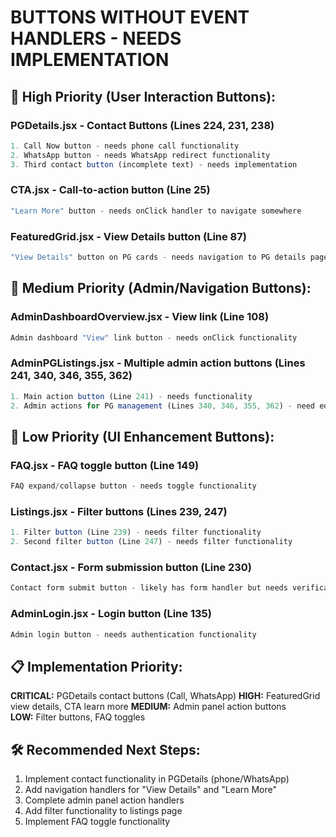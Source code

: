 # BUTTONS WITHOUT EVENT HANDLERS - NEEDS IMPLEMENTATION

## 🔘 **High Priority (User Interaction Buttons):**

### **PGDetails.jsx** - Contact Buttons (Lines 224, 231, 238)
```jsx
1. Call Now button - needs phone call functionality
2. WhatsApp button - needs WhatsApp redirect functionality  
3. Third contact button (incomplete text) - needs implementation
```

### **CTA.jsx** - Call-to-action button (Line 25)
```jsx
"Learn More" button - needs onClick handler to navigate somewhere
```

### **FeaturedGrid.jsx** - View Details button (Line 87)  
```jsx
"View Details" button on PG cards - needs navigation to PG details page
```

## 🔘 **Medium Priority (Admin/Navigation Buttons):**

### **AdminDashboardOverview.jsx** - View link (Line 108)
```jsx
Admin dashboard "View" link button - needs onClick functionality
```

### **AdminPGListings.jsx** - Multiple admin action buttons (Lines 241, 340, 346, 355, 362)
```jsx
1. Main action button (Line 241) - needs functionality
2. Admin actions for PG management (Lines 340, 346, 355, 362) - need edit/delete/approve handlers
```

## 🔘 **Low Priority (UI Enhancement Buttons):**

### **FAQ.jsx** - FAQ toggle button (Line 149)  
```jsx
FAQ expand/collapse button - needs toggle functionality
```

### **Listings.jsx** - Filter buttons (Lines 239, 247)
```jsx
1. Filter button (Line 239) - needs filter functionality
2. Second filter button (Line 247) - needs filter functionality  
```

### **Contact.jsx** - Form submission button (Line 230)
```jsx
Contact form submit button - likely has form handler but needs verification
```

### **AdminLogin.jsx** - Login button (Line 135)
```jsx
Admin login button - needs authentication functionality
```

## 📋 **Implementation Priority:**

**CRITICAL:** PGDetails contact buttons (Call, WhatsApp)
**HIGH:** FeaturedGrid view details, CTA learn more
**MEDIUM:** Admin panel action buttons  
**LOW:** Filter buttons, FAQ toggles

## 🛠 **Recommended Next Steps:**

1. Implement contact functionality in PGDetails (phone/WhatsApp)
2. Add navigation handlers for "View Details" and "Learn More" 
3. Complete admin panel action handlers
4. Add filter functionality to listings page
5. Implement FAQ toggle functionality
